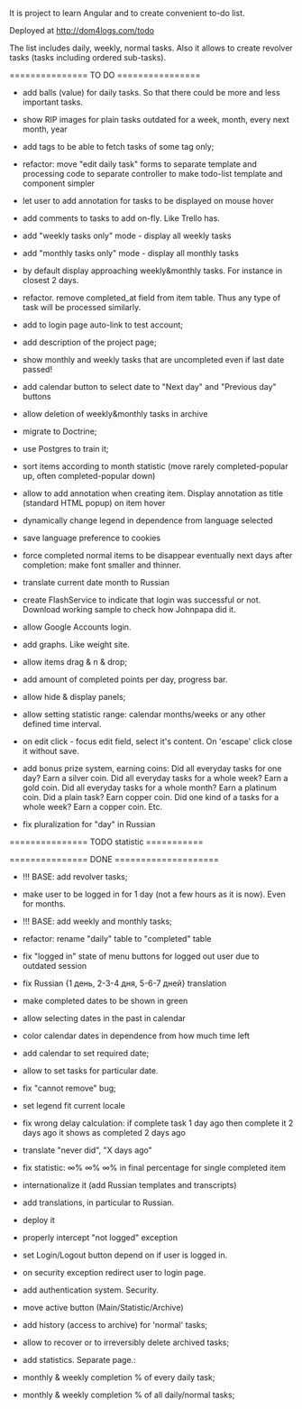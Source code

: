It is project to learn Angular and to create convenient to-do list.

Deployed at http://dom4logs.com/todo

The list includes daily, weekly, normal tasks.
Also it allows to create revolver tasks (tasks including ordered sub-tasks).

=============== TO DO ================

- add balls (value) for daily tasks. So that there could be more and less important tasks.

- show RIP images for plain tasks outdated for a week, month, every next month, year

- add tags to be able to fetch tasks of some tag only;

- refactor: move "edit daily task" forms to separate template and processing code to separate controller
to make todo-list template and component simpler

- let user to add annotation for tasks to be displayed on mouse hover

- add comments to tasks to add on-fly. Like Trello has.

- add "weekly tasks only" mode - display all weekly tasks

- add "monthly tasks only" mode - display all monthly tasks

- by default display approaching weekly&monthly tasks. For instance in closest 2 days.

- refactor. remove completed_at field from item table.
Thus any type of task will be processed similarly.

- add to login page auto-link to test account;

- add description of the project page;

- show monthly and weekly tasks that are uncompleted even if last date passed!

- add calendar button to select date to "Next day" and "Previous day" buttons

- allow deletion of weekly&monthly tasks in archive

- migrate to Doctrine;

- use Postgres to train it;

- sort items according to month statistic (move rarely completed-popular up, often completed-popular down)

- allow to add annotation when creating item. Display annotation as title (standard HTML popup) on item hover

- dynamically change legend in dependence from language selected

- save language preference to cookies

- force completed normal items to be disappear eventually next days after completion:
make font smaller and thinner.

- translate current date month to Russian

- create FlashService to indicate that login was successful or not. 
Download working sample to check how Johnpapa did it.

- allow Google Accounts login.

- add graphs. Like weight site.

- allow items drag & n & drop;

- add amount of completed points per day, progress bar.

- allow hide & display panels;

- allow setting statistic range: calendar months/weeks or any other defined time interval.

- on edit click - focus edit field, select it's content. On 'escape' click close it without save.

- add bonus prize system, earning coins:
Did all everyday tasks for one day? Earn a silver coin.
Did all everyday tasks for a whole week? Earn a gold coin.
Did all everyday tasks for a whole month? Earn a platinum coin.
Did a plain task? Earn copper coin.
Did one kind of a tasks for a whole week? Earn a copper coin.
Etc.

- fix pluralization for "day" in Russian


=============== TODO statistic ===========



=============== DONE ====================


- !!! BASE: add revolver tasks;

- make user to be logged in for 1 day (not a few hours as it is now). Even for months.

- !!! BASE: add weekly and monthly tasks;

- refactor: rename "daily" table to "completed" table

- fix "logged in" state of menu buttons for logged out user due to outdated session

- fix Russian {1 день, 2-3-4 дня, 5-6-7 дней} translation
- make completed dates to be shown in green
- allow selecting dates in the past in calendar

- color calendar dates in dependence from how much time left

- add calendar to set required date;

- allow to set tasks for particular date.

- fix "cannot remove" bug;

- set legend fit current locale

- fix wrong delay calculation: if complete task 1 day ago then complete it 2 days ago it shows as completed 2 days ago

- translate "never did", "X days ago"

- fix statistic:  ∞% ∞% ∞%  in final percentage for single completed item

- internationalize it (add Russian templates and transcripts)
- add translations, in particular to Russian.
- deploy it
- properly intercept "not logged" exception
- set Login/Logout button depend on if user is logged in.
- on security exception redirect user to login page.

- add authentication system. Security.
- move active button (Main/Statistic/Archive)
- add history (access to archive) for 'normal' tasks;
- allow to recover or to irreversibly delete archived tasks;


 - add statistics. Separate page.:
 
- monthly & weekly completion % of every daily task;
- monthly & weekly completion % of all daily/normal tasks;


